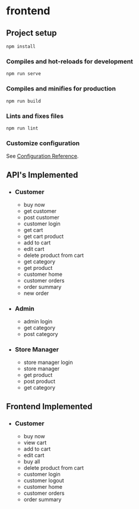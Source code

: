 # frontend

## Project setup
```
npm install
```

### Compiles and hot-reloads for development
```
npm run serve
```

### Compiles and minifies for production
```
npm run build
```

### Lints and fixes files
```
npm run lint
```

### Customize configuration
See [Configuration Reference](https://cli.vuejs.org/config/).

## API's Implemented
* ### Customer
    * buy now
    * get customer 
    * post customer 
    * customer login
    * get cart
    * get cart product
    * add to cart
    * edit cart
    * delete product from cart 
    * get category 
    * get product
    * customer home
    * customer orders
    * order summary
    * new order
* ### Admin
    * admin login
    * get category
    * post category
* ### Store Manager
    * store manager login
    * store manager
    * get product
    * post product
    * get category
    
## Frontend Implemented
* ### Customer
    * buy now
    * view cart
    * add to cart
    * edit cart
    * buy all
    * delete product from cart
    * customer login
    * customer logout
    * customer home
    * customer orders
    * order summary
